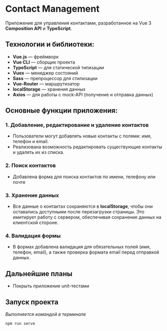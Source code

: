 # Contact Management

Приложение для управления контактами, разработанное на Vue 3 **Composition API** и **TypeScript**.

## Технологии и библиотеки:

- **Vue.js** — фреймворк
- **Vue CLI** — сборщик проекта
- **TypeScript** — для статической типизации
- **Vuex** — менеджер состояний
- **Sass** — препроцессор для стилизации
- **Vue-Router** — маршрутизатор
- **localStorage** — хранения данных
- **Axios** — для работы с mock-API (получение и отправка данных)

## Основные функции приложения:

### 1. Добавление, редактирование и удаление контактов
- Пользователи могут добавлять новые контакты с полями: имя, телефон и email.
- Реализована возможность редактировать существующие контакты и удалять их из списка.

### 2. Поиск контактов
- Добавлена форма для поиска контактов по имени, телефону или почте

### 3. Хранение данных
- Все данные о контактах сохраняются в **localStorage**, чтобы они оставались доступными после перезагрузки страницы. Это имитирует работу с сервером, обеспечивая сохранение данных на клиентской стороне.

### 4. Валидация формы
- В формах добавлена валидация для обязательных полей (имя, телефон, email), а также проверка формата email перед отправкой данных.

## Дальнейшие планы

- Покрыть приложение unit-тестами

## Запуск проекта
*Выполняется командой в терминале*
```bash
npm run serve
